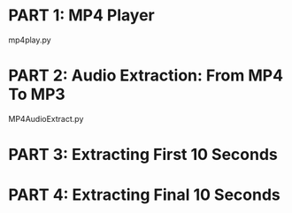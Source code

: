# PART 1: MP4 Player

mp4play.py

# PART 2: Audio Extraction: From MP4 To MP3

MP4AudioExtract.py

# PART 3: Extracting First 10 Seconds


# PART 4: Extracting Final 10 Seconds
